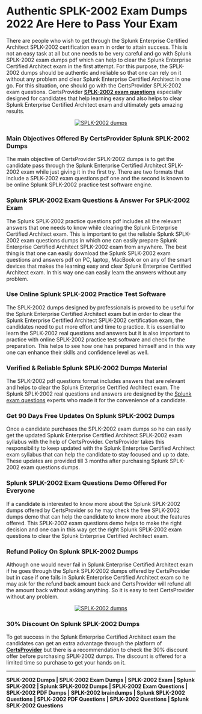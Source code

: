 <h1>
	<strong>Authentic SPLK-2002 Exam Dumps 2022 Are Here to Pass Your Exam</strong></h1>
<p>
	There are people who wish to get through the Splunk Enterprise Certified Architect SPLK-2002 certification exam in order to attain success. This is not an easy task at all but one needs to be very careful and go with Splunk SPLK-2002 exam dumps pdf which can help to clear the Splunk Enterprise Certified Architect exam in the first attempt. For this purpose, the SPLK-2002 dumps should be authentic and reliable so that one can rely on it without any problem and clear Splunk Enterprise Certified Architect in one go. For this situation, one should go with the CertsProvider SPLK-2002 exam questions. CertsProvider <strong><a href="https://www.certsprovider.com/updated/splk-2002-exam-questions">SPLK-2002 exam questions</a></strong> especially designed for candidates that help learning easy and also helps to clear Splunk Enterprise Certified Architect exam and ultimately gets amazing results.</p>
<center>
	<a href="https://www.certsprovider.com/updated/splk-2002-exam-questions" rel="nofollow"><img alt="SPLK-2002 dumps" src="https://i.imgur.com/c3l35Q9.jpg" /></a></center>
<h3>
	<strong>Main Objectives Offered By CertsProvider Splunk SPLK-2002 Dumps</strong></h3>
<p>
	The main objective of CertsProvider SPLK-2002 dumps is to get the candidate pass through the Splunk Enterprise Certified Architect SPLK-2002 exam while just giving it in the first try. There are two formats that include a SPLK-2002 exam questions pdf one and the second is known to be online Splunk SPLK-2002 practice test software engine.</p>
<h3>
	<strong>Splunk SPLK-2002 Exam Questions & Answer For SPLK-2002 Exam</strong></h3>
<p>
	The Splunk SPLK-2002 practice questions pdf includes all the relevant answers that one needs to know while clearing the Splunk Enterprise Certified Architect exam. This is important to get the reliable Splunk SPLK-2002 exam questions dumps in which one can easily prepare Splunk Enterprise Certified Architect SPLK-2002 exam from anywhere. The best thing is that one can easily download the Splunk SPLK-2002 exam questions and answers pdf on PC, laptop, MacBook or on any of the smart devices that makes the learning easy and clear Splunk Enterprise Certified Architect exam. In this way one can easily learn the answers without any problem.</p>
<h3>
	<strong>Use Online Splunk SPLK-2002 Practice Test Software</strong></h3>
<p>
	The SPLK-2002 dumps designed by professionals is proved to be useful for the Splunk Enterprise Certified Architect exam but in order to clear the Splunk Enterprise Certified Architect SPLK-2002 certification exam, the candidates need to put more effort and time to practice. It is essential to learn the SPLK-2002 real questions and answers but it is also important to practice with online SPLK-2002 practice test software and check for the preparation. This helps to see how one has prepared himself and in this way one can enhance their skills and confidence level as well.</p>
<h3>
	<strong>Verified & Reliable Splunk SPLK-2002 Dumps Material</strong></h3>
<p>
	The SPLK-2002 pdf questions format includes answers that are relevant and helps to clear the Splunk Enterprise Certified Architect exam. The Splunk SPLK-2002 real questions and answers are designed by the <a href="https://certsprovider.com/product-category/splunk">Splunk exam questions</a> experts who made it for the convenience of a candidate.</p>
<h3>
	<strong>Get 90 Days Free Updates On Splunk SPLK-2002 Dumps</strong></h3>
<p>
	Once a candidate purchases the SPLK-2002 exam dumps so he can easily get the updated Splunk Enterprise Certified Architect SPLK-2002 exam syllabus with the help of CertsProvider. CertsProvider takes this responsibility to keep updated with the Splunk Enterprise Certified Architect exam syllabus that can help the candidate to stay focused and up to date. These updates are provided till 3 months after purchasing Splunk SPLK-2002 exam questions dumps.</p>
<h3>
	<strong>Splunk SPLK-2002 Exam Questions Demo Offered For Everyone</strong></h3>
<p>
	If a candidate is interested to know more about the Splunk SPLK-2002 dumps offered by CertsProvider so he may check the free SPLK-2002 dumps demo that can help the candidate to know more about the features offered. This SPLK-2002 exam questions demo helps to make the right decision and one can in this way get the right Splunk SPLK-2002 exam questions to clear the Splunk Enterprise Certified Architect exam.</p>
<h3>
	<strong>Refund Policy On Splunk SPLK-2002 Dumps</strong></h3>
<p>
	Although one would never fail in Splunk Enterprise Certified Architect exam if he goes through the Splunk SPLK-2002 dumps offered by CertsProvider but in case if one fails in Splunk Enterprise Certified Architect exam so he may ask for the refund back amount back and CertsProvider will refund all the amount back without asking anything. So it is easy to test CertsProvider without any problem.</p>
<center>
	<p>
		<a href="https://www.certsprovider.com/updated/splk-2002-exam-questions" rel="nofollow"><img alt="SPLK-2002 dumps" src="https://i.imgur.com/SImdhHL.jpg" /></a></p>
</center>
<h3>
	<strong>30% Discount On Splunk SPLK-2002 Dumps</strong></h3>
<p>
	To get success in the Splunk Enterprise Certified Architect exam the candidates can get an extra advantage through the platform of <strong><a href="https://certsprovider.com/">CertsProvider</a></strong> but there is a recommendation to check the 30% discount offer before purchasing SPLK-2002 dumps. The discount is offered for a limited time so purchase to get your hands on it.</p>
<hr />
<p>
	<strong>SPLK-2002 Dumps | SPLK-2002 Exam Dumps | SPLK-2002 Exam | Splunk SPLK-2002 | Splunk SPLK-2002 Dumps | SPLK-2002 Exam Questions | SPLK-2002 PDF Dumps | SPLK-2002 braindumps | Splunk SPLK-2002 Questions | SPLK-2002 PDF Questions | SPLK-2002 Questions | Splunk SPLK-2002 Questions</strong></p>
